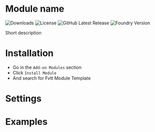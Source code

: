 # Module name
![Downloads](https://img.shields.io/github/downloads/HadaIonut/EEEG-importer/total?style=for-the-badge)
![License](https://img.shields.io/github/license/HadaIonut/EEEG-importer?style=for-the-badge)
![GitHub Latest Release](https://img.shields.io/github/release/HadaIonut/EEEG-importer?style=for-the-badge)
![Foundry Version](https://img.shields.io/badge/FoundryVTT-0.7.6-blueviolet?style=for-the-badge)

Short description

# Installation
- Go in the `Add-on Modules` section
- Click `Install Module`
- And search for Fvtt Module Template

# Settings

# Examples

